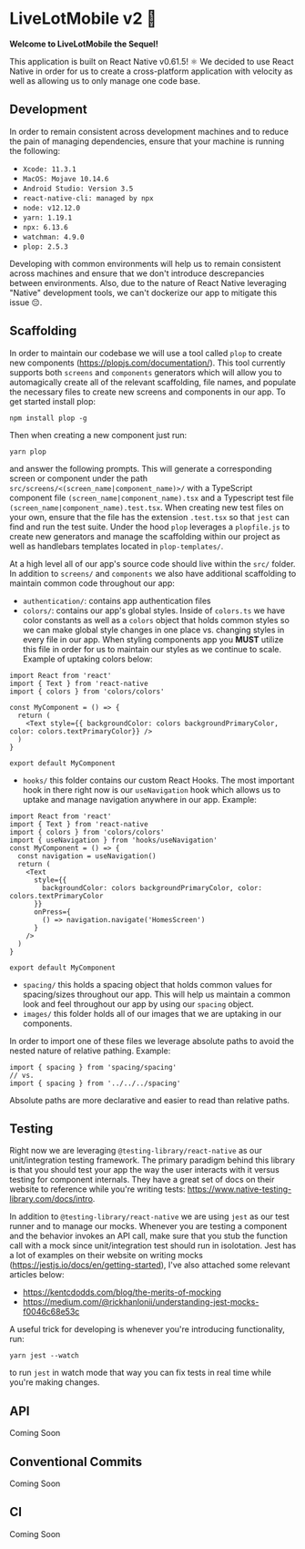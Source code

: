 # LiveLotMobile v2 🦋

**Welcome to LiveLotMobile the Sequel!**

This application is built on React Native v0.61.5! ⚛ We decided to use React Native in order for us to create a cross-platform application with velocity as well as allowing us to only manage one code base.

## Development
In order to remain consistent across development machines and to reduce the pain of managing dependencies, ensure that your machine is running the following:

* `Xcode: 11.3.1`
* `MacOS: Mojave 10.14.6`
* `Android Studio: Version 3.5`
* `react-native-cli: managed by npx`
* `node: v12.12.0`
* `yarn: 1.19.1`
* `npx: 6.13.6`
* `watchman: 4.9.0`
* `plop: 2.5.3`

Developing with common environments will help us to remain consistent across machines and ensure that we don't introduce descrepancies between environments. Also, due to the nature of React Native leveraging "Native" development tools, we can't dockerize our app to mitigate this issue 😔.

## Scaffolding
In order to maintain our codebase we will use a tool called `plop` to create new components (https://plopjs.com/documentation/). This tool currently supports both `screens` and `components` generators which will allow you to automagically create all of the relevant scaffolding, file names, and populate the necessary files to create new screens and components in our app. To get started install plop: 
```
npm install plop -g
```
Then when creating a new component just run: 
```
yarn plop
```
and answer the following prompts. This will generate a corresponding screen or component under the path `src/screens/<(screen_name|component_name)>/` with a TypeScript component file `(screen_name|component_name).tsx` and a Typescript test file `(screen_name|component_name).test.tsx`. When creating new test files on your own, ensure that the file has the extension `.test.tsx` so that `jest` can find and run the test suite. Under the hood `plop` leverages a `plopfile.js` to create new generators and manage the scaffolding within our project as well as handlebars templates located in `plop-templates/`.

At a high level all of our app's source code should live within the `src/` folder. In addition to `screens/` and `components` we also have additional scaffolding to maintain common code throughout our app:
* `authentication/`: contains app authentication files
* `colors/`: contains our app's global styles. Inside of `colors.ts` we have color constants as well as a `colors` object that holds common styles so we can make global style changes in one place vs. changing styles in every file in our app. When styling components app you **MUST** utilize this file in order for us to maintain our styles as we continue to scale. Example of uptaking colors below:
```
import React from 'react'
import { Text } from 'react-native
import { colors } from 'colors/colors'

const MyComponent = () => {
  return (
    <Text style={{ backgroundColor: colors backgroundPrimaryColor, color: colors.textPrimaryColor}} />
  )
}

export default MyComponent
```
* `hooks/` this folder contains our custom React Hooks. The most important hook in there right now is our `useNavigation` hook which allows us to uptake and manage navigation anywhere in our app. Example:
```
import React from 'react'
import { Text } from 'react-native
import { colors } from 'colors/colors'
import { useNavigation } from 'hooks/useNavigation'
const MyComponent = () => {
  const navigation = useNavigation()
  return (
    <Text 
      style={{ 
        backgroundColor: colors backgroundPrimaryColor, color: colors.textPrimaryColor
      }}
      onPress={
        () => navigation.navigate('HomesScreen')
      }
    />
  )
}

export default MyComponent
```
- `spacing/` this holds a spacing object that holds common values for spacing/sizes throughout our app. This will help us maintain a common look and feel throughout our app by using our `spacing` object.
- `images/` this folder holds all of our images that we are uptaking in our components.

In order to import one of these files we leverage absolute paths to avoid the nested nature of relative pathing. Example:
```
import { spacing } from 'spacing/spacing'
// vs.
import { spacing } from '../../../spacing'
```
Absolute paths are more declarative and easier to read than relative paths.

## Testing
Right now we are leveraging `@testing-library/react-native` as our unit/integration testing framework. The primary paradigm behind this library is that you should test your app the way the user interacts with it versus testing for component internals. They have a great set of docs on their website to reference while you're writing tests: https://www.native-testing-library.com/docs/intro.

In addition to `@testing-library/react-native` we are using `jest` as our test runner and to manage our mocks. Whenever you are testing a component and the behavior invokes an API call, make sure that you stub the function call with a mock since unit/integration test should run in isolotation. Jest has a lot of examples on their website on writing mocks (https://jestjs.io/docs/en/getting-started), I've also attached some relevant articles below:
* https://kentcdodds.com/blog/the-merits-of-mocking
* https://medium.com/@rickhanlonii/understanding-jest-mocks-f0046c68e53c

A useful trick for developing is whenever you're introducing functionality, run: 
```
yarn jest --watch
```
to run `jest` in watch mode that way you can fix tests in real time while you're making changes.

## API
Coming Soon

## Conventional Commits
Coming Soon

## CI
Coming Soon
